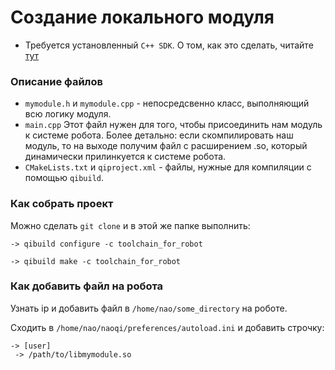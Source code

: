 # Создание локального модуля

* Требуется установленный `C++ SDK`. О том, как это сделать, читайте [тут](https://github.com/MolVlad/Robocup2019) 

### Описание файлов
- `mymodule.h` и `mymodule.cpp` - непосредсвенно класс, выполняющий всю логику модуля. 
- `main.cpp` Этот файл нужен для того, чтобы присоединить нам модуль к системе робота. Более детально: если скомпилировать наш модуль, то на выходе получим файл с расширением .so, который динамически прилинкуется к системе робота. 
- `CMakeLists.txt` и `qiproject.xml` - файлы, нужные для компиляции с помощью `qibuild`.

### Как собрать проект

Можно сделать `git clone` и в этой же папке выполнить:

    -> qibuild configure -c toolchain_for_robot
    
    -> qibuild make -c toolchain_for_robot

### Как добавить файл на робота

Узнать ip и добавить файл в `/home/nao/some_directory` на роботе. 

Сходить в `/home/nao/naoqi/preferences/autoload.ini` и добавить строчку:

    -> [user]
     -> /path/to/libmymodule.so
